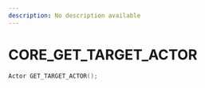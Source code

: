 ```yaml
---
description: No description available 
---
```


# CORE\_GET_TARGET_ACTOR

```cpp
Actor GET_TARGET_ACTOR();
```